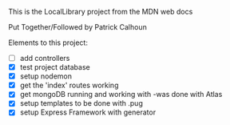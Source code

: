 This is the LocalLibrary project from the MDN web docs

Put Together/Followed by Patrick Calhoun

Elements to this project:
- [ ] add controllers
- [X] test project database
- [x] setup nodemon
- [X] get the 'index' routes working
- [X] get mongoDB running and working with 
        -was done with Atlas
- [X] setup templates to be done with .pug
- [X] setup Express Framework with generator
